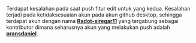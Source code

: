 Terdapat kesalahan pada saat push fitur edit untuk yang kedua. Kesalahan terjadi pada ketidaksesuaian akun pada akun github desktop, sehingga terdapat akun dengan nama [**Radot-siregar11**](https://github.com/Radot-siregar11) yang tergabung sebagai kontributor dimana seharusnya akun yang melakukan push adalah [**pransdaniel**](https://github.com/pransdaniel).
